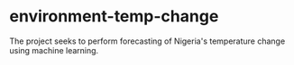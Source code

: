 # environment-temp-change
The project seeks to perform forecasting of Nigeria's temperature change using machine learning.
